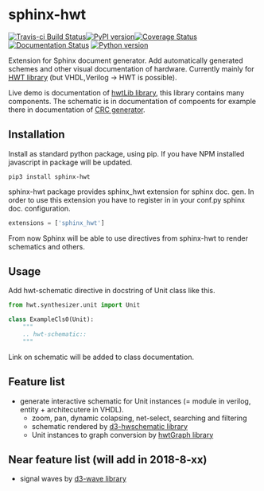 # sphinx-hwt

[![Travis-ci Build Status](https://travis-ci.org/Nic30/sphinx-hwt.png?branch=master)](https://travis-ci.org/Nic30/sphinx-hwt)[![PyPI version](https://badge.fury.io/py/sphinx-hwt.svg)](http://badge.fury.io/py/sphinx-hwt)[![Coverage Status](https://coveralls.io/repos/github/Nic30/sphinx-hwt/badge.svg?branch=master)](https://coveralls.io/github/Nic30/sphinx-hwt?branch=master)[![Documentation Status](https://readthedocs.org/projects/sphinx-hwt/badge/?version=latest)](http://sphinx-hwt.readthedocs.io/en/latest/?badge=latest)
[![Python version](https://img.shields.io/pypi/pyversions/sphinx-hwt.svg)](https://img.shields.io/pypi/pyversions/sphinx-hwt.svg)

Extension for Sphinx document generator. Add automatically generated schemes and other visual documentation of hardware.
Currently mainly for [HWT library](https://github.com/Nic30/hwt.git) (but VHDL,Verilog -> HWT is possible).

Live demo is documentation of [hwtLib library](https://github.com/Nic30/hwtLib), this library contains many components. The schematic is in documentation of compoents for example there in documentation of [CRC generator](http://hwtlib.readthedocs.io/en/latest/_static/schematic_viewer/schematic_viewer.html?schematic=../../_static/hwt_schematics/hwtLib.logic.crc.Crc.json).


## Installation
Install as standard python package, using pip. If you have NPM installed javascript in package will be updated.
```
pip3 install sphinx-hwt
```

sphinx-hwt package provides sphinx_hwt extension for sphinx doc. gen. In order to use this extension you have to register in in your conf.py sphinx doc. configuration.

``` python
extensions = ['sphinx_hwt']
```

From now Sphinx will be able to use directives from sphinx-hwt to render schematics and others.



## Usage

Add hwt-schematic directive in docstring of Unit class like this.

```python
from hwt.synthesizer.unit import Unit

class ExampleCls0(Unit):
    """
    .. hwt-schematic::
    """
```

Link on schematic will be added to class documentation.



## Feature list
* generate interactive schematic for Unit instances (= module in verilog, entity + architecutere in VHDL).
  * zoom, pan, dynamic colapsing, net-select, searching and filtering
  * schematic rendered by [d3-hwschematic library](https://github.com/Nic30/d3-hwschematic)
  * Unit instances to graph conversion by [hwtGraph library](https://github.com/Nic30/hwtGraph)

## Near feature list (will add in 2018-8-xx)
* signal waves by [d3-wave library](https://github.com/Nic30/d3-wave)
